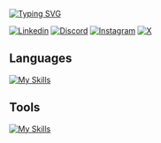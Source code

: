 <a href="https://git.io/typing-svg"><img src="https://readme-typing-svg.herokuapp.com?font=Fira+Code&duration=4000&pause=1000&color=FFFFFF&center=true&vCenter=false&repeat=false&width=435&lines=Hi+There!%F0%9F%91%8B%F0%9F%8F%BB+I'm+Aman+Pathak+%F0%9F%99%8B%F0%9F%8F%BB%E2%80%8D%E2%99%82%EF%B8%8F" alt="Typing SVG" /></a>

<a href='https://www.linkedin.com/in/aman-pathak-89961018a/' target="_blank"><img alt='Linkedin' src='https://img.shields.io/badge/LinkedIn-100000?style=flat&logo=Linkedin&logoColor=white&labelColor=2B8DFA&color=2B8DFA'/></a>
<a href='https://discord.com/channels/@me' target="_blank"><img alt='Discord' src='https://img.shields.io/badge/Discord-100000?style=flat&logo=Discord&logoColor=white&labelColor=5012EA&color=5012EA'/></a>
<a href='https://www.instagram.com/_amanpathak_1612/' target="_blank"><img alt='Instagram' src='https://img.shields.io/badge/Instagram-100000?style=flat&logo=Instagram&logoColor=FFFFFF&labelColor=F13EA9&color=F13EA9'/></a>
<a href='https://x.com/AmanPathak1612' target="_blank"><img alt='X' src='https://img.shields.io/badge/Twitter-100000?style=flat&logo=X&logoColor=FFFFFF&labelColor=000000&color=000000'/></a>
## Languages
[![My Skills](https://skillicons.dev/icons?i=python,c,java,js,html,css,swift)](https://skillicons.dev)
## Tools
[![My Skills](https://skillicons.dev/icons?i=vscode,nodejs,react,tensorflow,mysql,postgres,aws,azure,vercel,bash,figma,opencv,pytorch,sklearn,vite,apple,windows)](https://skillicons.dev)


